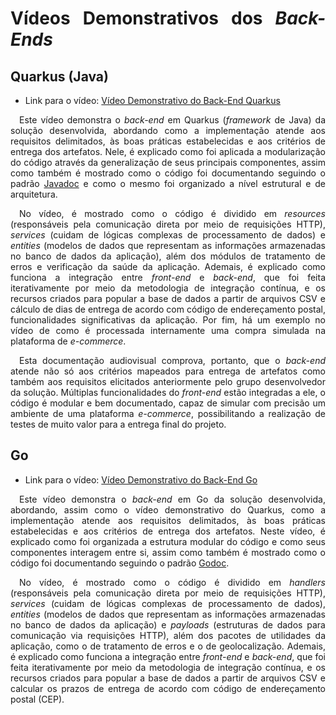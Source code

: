 <div align="justify">

# Vídeos Demonstrativos dos *Back-Ends*

## Quarkus (Java)

- Link para o vídeo: [Vídeo Demonstrativo do Back-End Quarkus](https://www.youtube.com/watch?v=lTgnk1SttJU)

&emsp;Este vídeo demonstra o *back-end* em Quarkus (*framework* de Java) da solução desenvolvida, abordando como a implementação atende aos requisitos delimitados, às boas práticas estabelecidas e aos critérios de entrega dos artefatos. Nele, é explicado como foi aplicada a modularização do código através da generalização de seus principais componentes, assim como também é mostrado como o código foi documentando seguindo o padrão [Javadoc](https://docs.oracle.com/javase/8/docs/technotes/tools/windows/javadoc.html) e como o mesmo foi organizado a nível estrutural e de arquitetura.

&emsp;No vídeo, é mostrado como o código é dividido em *resources* (responsáveis pela comunicação direta por meio de requisições HTTP), *services* (cuidam de lógicas complexas de processamento de dados) e *entities* (modelos de dados que representam as informações armazenadas no banco de dados da aplicação), além dos módulos de tratamento de erros e verificação da saúde da aplicação. Ademais, é explicado como funciona a integração entre *front-end* e *back-end*, que foi feita iterativamente por meio da metodologia de integração contínua, e os recursos criados para popular a base de dados a partir de arquivos CSV e cálculo de dias de entrega de acordo com código de endereçamento postal, funcionalidades significativas da aplicação. Por fim, há um exemplo no vídeo de como é processada internamente uma compra simulada na plataforma de *e-commerce*.

&emsp;Esta documentação audiovisual comprova, portanto, que o *back-end* atende não só aos critérios mapeados para entrega de artefatos como também aos requisitos elicitados anteriormente pelo grupo desenvolvedor da solução. Múltiplas funcionalidades do *front-end* estão integradas a ele, o código é modular e bem documentado, capaz de simular com precisão um ambiente de uma plataforma *e-commerce*, possibilitando a realização de testes de muito valor para a entrega final do projeto.

## Go

- Link para o vídeo: [Vídeo Demonstrativo do Back-End Go](https://www.youtube.com/watch?v=e4rbCK2dD10)

&emsp;Este vídeo demonstra o *back-end* em Go da solução desenvolvida, abordando, assim como o vídeo demonstrativo do Quarkus, como a implementação atende aos requisitos delimitados, às boas práticas estabelecidas e aos critérios de entrega dos artefatos. Neste vídeo, é explicado como foi organizada a estrutura modular do código e como seus componentes interagem entre si, assim como também é mostrado como o código foi documentando seguindo o padrão [Godoc](https://go.dev/blog/godoc).

&emsp;No vídeo, é mostrado como o código é dividido em *handlers* (responsáveis pela comunicação direta por meio de requisições HTTP), *services* (cuidam de lógicas complexas de processamento de dados), *entities* (modelos de dados que representam as informações armazenadas no banco de dados da aplicação) e *payloads* (estruturas de dados para comunicação via requisições HTTP), além dos pacotes de utilidades da aplicação, como o de tratamento de erros e o de geolocalização. Ademais, é explicado como funciona a integração entre *front-end* e *back-end*, que foi feita iterativamente por meio da metodologia de integração contínua, e os recursos criados para popular a base de dados a partir de arquivos CSV e calcular os prazos de entrega de acordo com código de endereçamento postal (CEP).

</div>